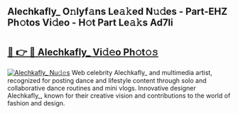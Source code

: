 ## Alechkafly_ O𝚗lyf𝚊ns Le𝚊𝚔ed N𝚞𝚍es - Part-EHZ Ph𝚘tos Vi𝚍eo - H𝚘t Part Le𝚊𝚔s Ad7li

# <h2><a href="http://hf4997.feru.top/?c=Alechkafly_">🔗 👉 🔴 Alechkafly_ Vi𝚍𝚎o Ph𝚘t𝚘𝚜</a></h2>

[![Alechkafly_ Nu𝚍𝚎s](https://i.imgur.com/0TWrTi3.gif)](http://hf4997.feru.top/?c=Alechkafly_)
Web celebrity Alechkafly_ and multimedia artist, recognized for posting dance and lifestyle content through solo and collaborative dance routines and mini vlogs. Innovative designer Alechkafly_, known for their creative vision and contributions to the world of fashion and design. 
